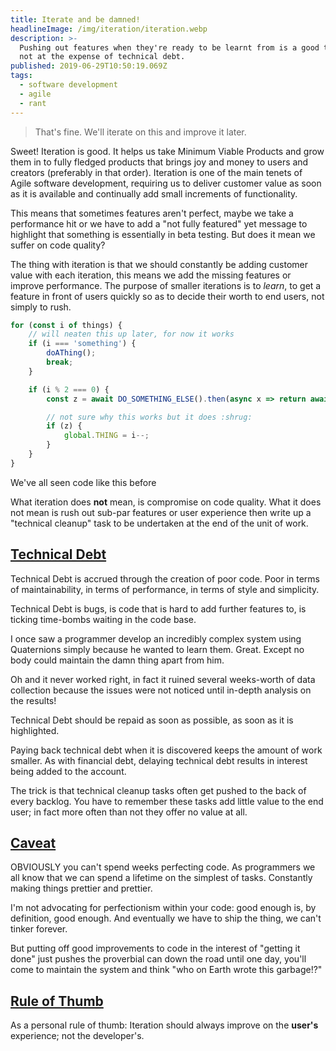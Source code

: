 ```yaml
---
title: Iterate and be damned!
headlineImage: /img/iteration/iteration.webp
description: >-
  Pushing out features when they're ready to be learnt from is a good thing. But
  not at the expense of technical debt.
published: 2019-06-29T10:50:19.069Z
tags:
  - software development
  - agile
  - rant
---
```


> That's fine. We'll iterate on this and improve it later.

Sweet! Iteration is good. It helps us take Minimum Viable Products and grow them in to fully fledged products that brings joy and money to users and creators (preferably in that order). Iteration is one of the main tenets of Agile software development, requiring us to deliver customer value as soon as it is available and continually add small increments of functionality.

This means that sometimes features aren't perfect, maybe we take a performance hit or we have to add a "not fully featured" yet message to highlight that something is essentially in beta testing. But does it mean we suffer on code quality?

The thing with iteration is that we should constantly be adding customer value with each iteration, this means we add the missing features or improve performance. The purpose of smaller iterations is to _learn_, to get a feature in front of users quickly so as to decide their worth to end users, not simply to rush.

```javascript
for (const i of things) {
	// will neaten this up later, for now it works
	if (i === 'something') {
		doAThing();
		break;
	}

	if (i % 2 === 0) {
		const z = await DO_SOMETHING_ELSE().then(async x => return await y());

		// not sure why this works but it does :shrug:
		if (z) {
			global.THING = i--;
		}
	}
}

```

<figcaption>We've all seen code like this before</figcaption>

What iteration does **not** mean, is compromise on code quality. What it does not mean is rush out sub-par features or user experience then write up a "technical cleanup" task to be undertaken at the end of the unit of work.

## [Technical Debt](#technical-debt)

Technical Debt is accrued through the creation of poor code. Poor in terms of maintainability, in terms of performance, in terms of style and simplicity.

Technical Debt is bugs, is code that is hard to add further features to, is ticking time-bombs waiting in the code base.

I once saw a programmer develop an incredibly complex system using Quaternions simply because he wanted to learn them. Great. Except no body could maintain the damn thing apart from him.

Oh and it never worked right, in fact it ruined several weeks-worth of data collection because the issues were not noticed until in-depth analysis on the results!

Technical Debt should be repaid as soon as possible, as soon as it is highlighted.

Paying back technical debt when it is discovered keeps the amount of work smaller. As with financial debt, delaying technical debt results in interest being added to the account.

The trick is that technical cleanup tasks often get pushed to the back of every backlog. You have to remember these tasks add little value to the end user; in fact more often than not they offer no value at all.

## [Caveat](#caveat)

OBVIOUSLY you can't spend weeks perfecting code. As programmers we all know that we can spend a lifetime on the simplest of tasks. Constantly making things prettier and prettier.

I'm not advocating for perfectionism within your code: good enough is, by definition, good enough. And eventually we have to ship the thing, we can't tinker forever.

But putting off good improvements to code in the interest of "getting it done" just pushes the proverbial can down the road until one day, you'll come to maintain the system and think "who on Earth wrote this garbage!?"

## [Rule of Thumb](#rule-of-thumb)

As a personal rule of thumb: Iteration should always improve on the **user's** experience; not the developer's.
